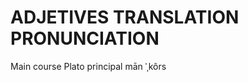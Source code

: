 
# ADJETIVES             TRANSLATION             PRONUNCIATION           

Main course             Plato principal         mān ˈˌkôrs               